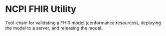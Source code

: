 # NCPI FHIR Utility

Tool-chain for validating a FHIR model (conformance resources), deploying
the model to a server, and releasing the model.
